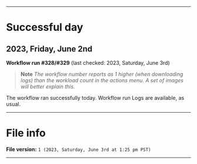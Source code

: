 
***

# Successful day

## 2023, Friday, June 2nd

**Workflow run #328/#329** (last checked: 2023, Saturday, June 3rd)

> **Note** _The workflow number reports as 1 higher (when downloading logs) than the workload count in the actions menu. A set of images will better explain this._

The workflow ran successfully today. Workflow run Logs are available, as usual.

***

# File info

**File version:** `1 (2023, Saturday, June 3rd at 1:25 pm PST)`

***
